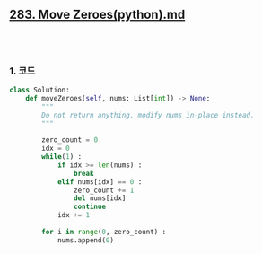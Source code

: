 [283. Move Zeroes(python).md](https://leetcode.com/problems/move-zeroes/)
--------------------------------------------------------------------

<br>
<br>

### 1. 코드

```python
class Solution:
    def moveZeroes(self, nums: List[int]) -> None:
        """
        Do not return anything, modify nums in-place instead.
        """
        
        zero_count = 0
        idx = 0
        while(1) :
            if idx >= len(nums) :
                break
            elif nums[idx] == 0 :
                zero_count += 1
                del nums[idx]
                continue
            idx += 1
        
        for i in range(0, zero_count) :
            nums.append(0)
```
